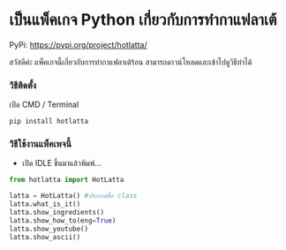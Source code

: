 # เป็นแพ็คเกจ Python เกี่ยวกับการทำกาแฟลาเต้

PyPi: https://pypi.org/project/hotlatta/

สวัสดีค่ะ แพ็คเกจนี้เกี่ยวกับการทำกาแฟลาเต้ร้อน สามารถดาวน์โหลดและเข้าไปดูวิธีทำได้ 

### วิธีติดตั้ง

เปิด CMD / Terminal

```python
pip install hotlatta
```

### วิธีใช้งานแพ็คเพจนี้

- เปิด IDLE ขึ้นมาแล้วพิมพ์...

```python
from hotlatta import HotLatta

latta = HotLatta() #ประกาศชื่อ class
latta.what_is_it() 
latta.show_ingredients()
latta.show_how_to(eng=True)
latta.show_youtube()
latta.show_ascii()
```


